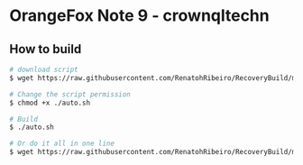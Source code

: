 # OrangeFox Note 9 - crownqltechn

## How to build

```bash
# download script
$ wget https://raw.githubusercontent.com/RenatohRibeiro/RecoveryBuild/master/crownqltechn/auto.sh

# Change the script permission
$ chmod +x ./auto.sh

# Build
$ ./auto.sh

# Or do it all in one line
$ wget https://raw.githubusercontent.com/RenatohRibeiro/RecoveryBuild/master/crownqltechn/auto.sh && sudo chmod +x ./auto.sh && ./auto.sh
```
